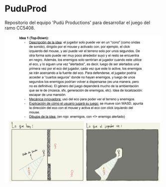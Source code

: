 # PuduProd
Repositorio del equipo 'Pudú Productions' para desarrollar el juego del ramo CC5408.

![ideafinal.png](ideafinal.png)
